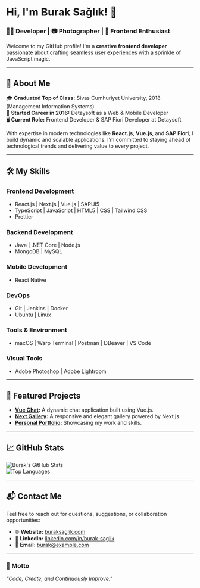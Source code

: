 # Hi, I'm Burak Sağlık! 👋  
### 🧑‍💻 Developer | 📷 Photographer | 🚀 Frontend Enthusiast  

Welcome to my GitHub profile! I'm a **creative frontend developer** passionate about crafting seamless user experiences with a sprinkle of JavaScript magic.  

---

## 📖 About Me  
🎓 **Graduated Top of Class:** Sivas Cumhuriyet University, 2018 (Management Information Systems)  
💼 **Started Career in 2016:** Detaysoft as a Web & Mobile Developer  
🖥️ **Current Role:** Frontend Developer & SAP Fiori Developer at Detaysoft  

With expertise in modern technologies like **React.js**, **Vue.js**, and **SAP Fiori**, I build dynamic and scalable applications. I’m committed to staying ahead of technological trends and delivering value to every project.  

---

## 🛠️ My Skills  

### **Frontend Development**  
- React.js | Next.js | Vue.js | SAPUI5  
- TypeScript | JavaScript | HTML5 | CSS | Tailwind CSS  
- Prettier  

### **Backend Development**  
- Java | .NET Core | Node.js  
- MongoDB | MySQL  

### **Mobile Development**  
- React Native  

### **DevOps**  
- Git | Jenkins | Docker  
- Ubuntu | Linux  

### **Tools & Environment**  
- macOS | Warp Terminal | Postman | DBeaver | VS Code  

### **Visual Tools**  
- Adobe Photoshop | Adobe Lightroom  

---

## 🌟 Featured Projects  

- **[Vue Chat](#):** A dynamic chat application built using Vue.js.  
- **[Next Gallery](#):** A responsive and elegant gallery powered by Next.js.  
- **[Personal Portfolio](https://buraksaglik.com):** Showcasing my work and skills.  

---

## 📈 GitHub Stats  
![Burak's GitHub Stats](https://github-readme-stats.vercel.app/api?username=buraksaglik&show_icons=true&theme=radical)  
![Top Languages](https://github-readme-stats.vercel.app/api/top-langs/?username=buraksaglik&layout=compact&theme=radical)  

---

## 📬 Contact Me  
Feel free to reach out for questions, suggestions, or collaboration opportunities:  
- 🌐 **Website:** [buraksaglik.com](https://buraksaglik.com)  
- 💼 **LinkedIn:** [linkedin.com/in/burak-saglik](https://www.linkedin.com/in/burak-saglik)  
- 📧 **Email:** [burak@example.com](mailto:burak@example.com)  

---

### 🎯 Motto  
*"Code, Create, and Continuously Improve."*  
